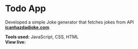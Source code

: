 
# Todo App

Developed a simple Joke generator that fetches jokes from API [**icanhazdadjoke.com**](https://icanhazdadjoke.com/api).  

**Tools used:** JavaScript, CSS, HTML  
**View live:** 
